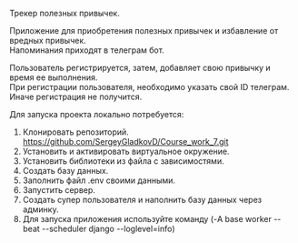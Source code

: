 Трекер полезных привычек.  
  
Приложение для приобретения полезных привычек и избавление от вредных привычек.  
Напоминания приходят в телеграм бот.  
  
Пользователь регистрируется, затем, добавляет свою привычку и время ее выполнения.  
При регистрации пользователя, необходимо указать свой ID телеграм.  
Иначе регистрация не получится.  
  
Для запуска проекта локально потребуется:  
1. Клонировать репозиторий. https://github.com/SergeyGladkovD/Course_work_7.git  
2. Установить и активировать виртуальное окружение.  
3. Установить библиотеки из файла с зависимостями.  
4. Создать базу данных.  
5. Заполнить файл .env своими данными.  
6. Запустить сервер.  
7. Создать супер пользователя и наполнить базу данных через админку.  
8. Для запуска приложения используйте команду (-A base worker --beat --scheduler django --loglevel=info)  